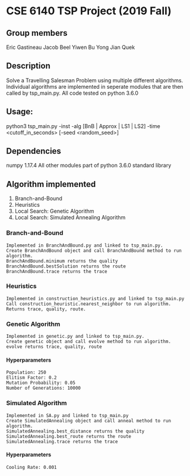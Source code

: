 # CSE 6140 TSP Project (2019 Fall)

## Group members
Eric Gastineau
Jacob Beel
Yiwen Bu
Yong Jian Quek

## Description
Solve a Travelling Salesman Problem using multiple different algorithms. Individual algorithms are implemented in seperate modules that are then called by tsp_main.py.
All code tested on python 3.6.0


## Usage:
python3 tsp_main.py -inst <filename>
                    -alg [BnB | Approx | LS1 | LS2]
                    -time <cutoff_in_seconds>
                    [-seed <random_seed>]

## Dependencies
numpy    1.17.4
All other modules part of python 3.6.0 standard library

## Algorithm implemented
1. Branch-and-Bound
2. Heuristics
3. Local Search: Genetic Algorithm
4. Local Search: Simulated Annealing Algorithm

### Branch-and-Bound
    Implemented in BranchAndBound.py and linked to tsp_main.py.
    Create BranchAndBound object and call BranchAndBound method to run algorithm. 
    BranchAndBound.minimum returns the quality
    BranchAndBound.bestSolution returns the route
    BranchAndBound.trace returns the trace
### Heuristics
    Implemented in construction_heuristics.py and linked to tsp_main.py
    Call construction_heuristic.nearest_neighbor to run algorithm.
    Returns trace, quality, route.
### Genetic Algorithm
    Implemented in genetic.py and linked to tsp_main.py.
    Create genetic object and call evolve method to run algorithm.
    evolve returns trace, quality, route
#### Hyperparameters
    Population: 250
    Elitism Factor: 0.2
    Mutation Probability: 0.05
    Number of Generations: 10000
### Simulated Algorithm
    Implemented in SA.py and linked to tsp_main.py
    Create SimulatedAnnealing object and call anneal method to run algorithm.
    SimulatedAnnealing.best_distance returns the quality
    SimulatedAnnealing.best_route returns the route
    SimulatedAnnealing.trace returns the trace 
#### Hyperparameters
    Cooling Rate: 0.001
    



